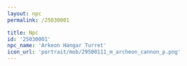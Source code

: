 ```yaml
---
layout: npc
permalink: /25030001

title: Npc
id: '25030001'
npc_name: 'Arkeon Hangar Turret'
icon_url: 'portrait/mob/29500111_m_archeon_cannon_p.png'
---
```

